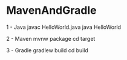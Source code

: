 # MavenAndGradle
1 - Java
javac HelloWorld.java
java HelloWorld

2 - Maven
mvnw package
cd target


3 - Gradle
gradlew build
cd build
